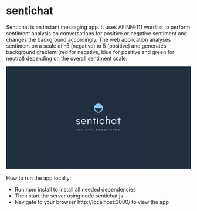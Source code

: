 # sentichat

Sentichat is an instant messaging app. It uses AFINN-111 wordlist to perform sentiment analysis on conversations for positive or negative sentiment and changes the background accordingly. The web application analyses sentiment on a scale of -5 (negative) to 5 (positive) and generates background gradient (red for negative, blue for positive and green for neutral) depending on the overall sentiment scale.

![Sentichat Cover Photo](/public/img/sentichat.png)

How to run the app locally:

* Run npm install to install all needed dependencies
* Then start the server using node sentichat.js
* Navigate to your browser http://localhost:3000/ to view the app
